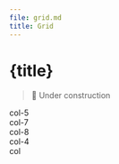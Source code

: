 ```yaml
---
file: grid.md
title: Grid
---
```


<script>
    import {Button, Col, Grid} from '$lib'
</script>

# {title}

> 🚧 Under construction

<Grid stack>
    <Col col="5"><div class="bg-secondary p-1">col-5</div></Col>
    <Col col="7"><div class="bg-primary p-1">col-7</div></Col>
    <Col col="8"><div class="bg-secondary p-1">col-8</div></Col>
    <Col col="4"><div class="bg-primary p-1">col-4</div></Col>
    <Col><div class="bg-secondary p-1">col</div></Col>
</Grid>
